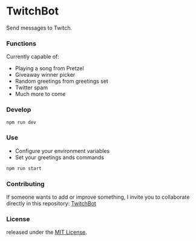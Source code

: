 # TwitchBot

Send messages to Twitch.

### Functions
Currently capable of:
- Playing a song from Pretzel
- Giveaway winner picker
- Random greetings from greetings set
- Twitter spam
- Much more to come

### Develop

```bash
npm run dev
```

### Use

- Configure your environment variables
- Set your greetings ands commands

```bash
npm run start
```

### Contributing
If someone wants to add or improve something, I invite you to collaborate directly in this repository: [TwitchBot](https://github.com/shuansanchez/TwitchBot)

### License
released under the [MIT License](https://opensource.org/licenses/MIT).
